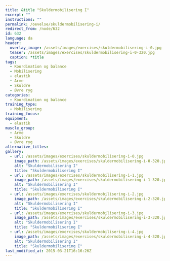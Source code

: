 ```yaml
---
title: &title "Skuldermobilisering I"
excerpt: ""
instructions: ""
permalink: /oevelse/skuldermobilisering-i/
redirect_from: /node/632
id: 632
language: da
header:
  overlay_image: /assets/images/exercises/skuldermobilisering-i-0.jpg
  teaser: /assets/images/exercises/skuldermobilisering-i-0-320.jpg
  caption: *title
tags:
  - Koordination og balance
  - Mobilisering
  - elastik
  - Arme
  - Skuldre
  - Øvre ryg
categories:
  - Koordination og balance
training_type: 
  - Mobilisering
training_focus: 
equipment:
  - elastik
muscle_group:
  - Arme
  - Skuldre
  - Øvre ryg
alternative_titles:
gallery:
  - url: /assets/images/exercises/skuldermobilisering-i-0.jpg
    image_path: /assets/images/exercises/skuldermobilisering-i-0-320.jpg
    alt: "Skuldermobilisering I"
    title: "Skuldermobilisering I"
  - url: /assets/images/exercises/skuldermobilisering-i-1.jpg
    image_path: /assets/images/exercises/skuldermobilisering-i-1-320.jpg
    alt: "Skuldermobilisering I"
    title: "Skuldermobilisering I"
  - url: /assets/images/exercises/skuldermobilisering-i-2.jpg
    image_path: /assets/images/exercises/skuldermobilisering-i-2-320.jpg
    alt: "Skuldermobilisering I"
    title: "Skuldermobilisering I"
  - url: /assets/images/exercises/skuldermobilisering-i-3.jpg
    image_path: /assets/images/exercises/skuldermobilisering-i-3-320.jpg
    alt: "Skuldermobilisering I"
    title: "Skuldermobilisering I"
  - url: /assets/images/exercises/skuldermobilisering-i-4.jpg
    image_path: /assets/images/exercises/skuldermobilisering-i-4-320.jpg
    alt: "Skuldermobilisering I"
    title: "Skuldermobilisering I"
last_modified_at: 2015-03-21T16:16:26Z
---
```



